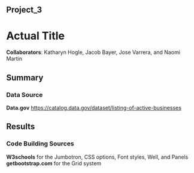 ## Project_3

# Actual Title
**Collaborators**: Katharyn Hogle, Jacob Bayer, Jose Varrera, and Naomi Martin

## Summary


### Data Source
**Data.gov** https://catalog.data.gov/dataset/listing-of-active-businesses 

## Results

<!-- ![Dashboard Screenshot](Images/ImageName.png) -->

<!-- ![Graph1](Images/ImageName.png) -->
<!-- ![Graph2](Images/ImageName.png) -->
<!-- ![Graph3](Images/ImageName.png) -->

### Code Building Sources
**W3schools** for the Jumbotron, CSS options, Font styles, Well, and Panels
**getbootstrap.com** for the Grid system